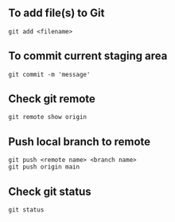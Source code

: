 ## To add file(s) to Git
```
git add <filename>
```

## To commit current staging area 
```
git commit -m 'message'
```

## Check git remote
```
git remote show origin
```

## Push local branch to remote
```
git push <remote name> <branch name>
git push origin main
```

## Check git status
```
git status
```